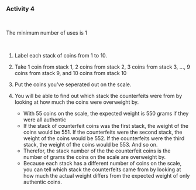 ### Activity 4

<br>

The minimum number of uses is 1

<br>

1. Label each stack of coins from 1 to 10.

2. Take 1 coin from stack 1, 2 coins from stack 2, 3 coins from stack 3, ..., 9 coins from stack 9, and 10 coins from stack 10

3. Put the coins you've seperated out on the scale.

4. You will be able to find out which stack the counterfeits were from by looking at how much the coins were overweight by.
    * With 55 coins on the scale, the expected weight is 550 grams if they were all authentic
    * If the stack of counterfeit coins was the first stack, the weight of the coins would be 551. If the counterfeits were the second stack, the weight of the coins would be 552. If the counterfeits were the third stack, the weight of the coins would be 553. And so on.
    * Therefor, the stack number of the the counterfeit coins is the number of grams the coins on the scale are overweight by.
    * Because each stack has a different number of coins on the scale, you can tell which stack the counterfeits came from by looking at how much the actual weight differs from the expected weight of only authentic coins.
